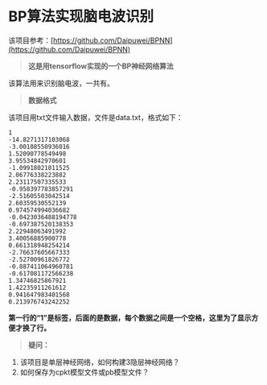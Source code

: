 #  **BP算法实现脑电波识别**

该项目参考：[https://github.com/Daipuwei/BPNN](https://github.com/Daipuwei/BPNN) 
> **这是用tensorflow实现的一个BP神经网络算法**

该算法用来识别脑电波，一共有。

> **数据格式**

该项目用txt文件输入数据，文件是data.txt，格式如下：


	1	
	-14.8271317103068	
	-3.00108550936016	
	1.52090778549498 
	3.95534842970601	
	-1.09918021011525	
	2.06776338223882	
	2.23117507335533	
	-0.958397783857291	
	-2.51605503042514	
	2.60359530552139	
	0.974574994036682	
	-0.0423036488194778	
	-0.697387520138353	
	2.22948063491992	
	3.40056885900778	
	0.661318948254214	
	-2.76637605667333	
	-2.52700961826772	
	-0.887411064960781	
	-0.617081172566238	
	1.34746825867921	
	1.42235911261612	
	0.941647983401568	
	0.213976743242252

**第一行的“1”是标签，后面的是数据，每个数据之间是一个空格，这里为了显示方便才换了行。**

> **疑问：**

 1. 该项目是单层神经网络，如何构建3隐层神经网络？
 2. 如何保存为cpkt模型文件或pb模型文件？
